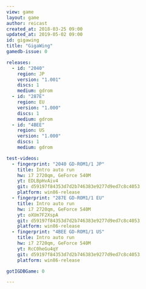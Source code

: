 ```yaml
---
view: game
layout: game
author: reicast
created_at: 2018-03-25 09:00
updated_at: 2019-05-02 09:00
id: gigawing
title: "GigaWing"
gamedb-issue: 0

releases:
  - id: "2040"
    region: JP
    version: "1.001"
    discs: 1
    medium: gdrom
  - id: "287E"
    region: EU
    version: "1.000"
    discs: 1
    medium: gdrom
  - id: "4BEE"
    region: US
    version: "1.000"
    discs: 1
    medium: gdrom

test-videos:
  - fingerprint: "2040 GD-ROM1/1 JP"
    title: Intro auto run
    hw: i7 2720qm, GeForce 540M
    yt: EDLBpHvAiv4
    git: d59197f84353d7d2b746383e9277d9ed7c8c4053
    platform: win86-release
  - fingerprint: "287E GD-ROM1/1 EU"
    title: Intro auto run
    hw: i7 2720qm, GeForce 540M
    yt: oXUm7F2XspA
    git: d59197f84353d7d2b746383e9277d9ed7c8c4053
    platform: win86-release
  - fingerprint: "4BEE GD-ROM1/1 US"
    title: Intro auto run
    hw: i7 2720qm, GeForce 540M
    yt: RcC0heGu4qY
    git: d59197f84353d7d2b746383e9277d9ed7c8c4053
    platform: win86-release

gotIGDBGame: 0

---
```

